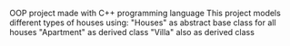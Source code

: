 OOP project made with C++ programming language
This project models different types of houses using:
"Houses" as abstract base class for all houses
"Apartment" as derived class 
"Villa" also as derived class